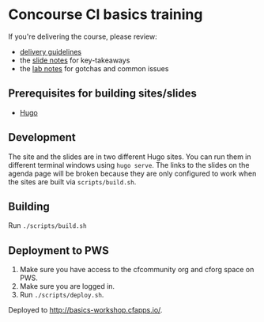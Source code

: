 # Concourse CI basics training

If you're delivering the course, please review:

* [delivery guidelines](delivery.md)
* the [slide notes](slides/README.md) for key-takeaways
* the [lab notes](site/README.md) for gotchas and common issues

## Prerequisites for building sites/slides
* [Hugo](https://gohugo.io/)

## Development

The site and the slides are in two different Hugo sites.
You can run them in different terminal windows using `hugo serve`.
The links to the slides on the agenda page will be broken because they
are only configured to work when the sites are built via `scripts/build.sh`.

## Building

Run `./scripts/build.sh`

## Deployment to PWS

1. Make sure you have access to the cfcommunity org and cforg space on PWS.
1. Make sure you are logged in.
1. Run `./scripts/deploy.sh`.

Deployed to http://basics-workshop.cfapps.io/.
